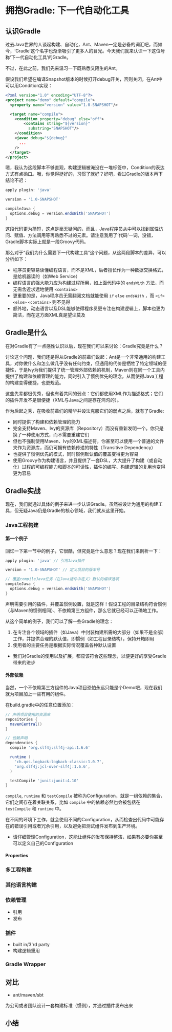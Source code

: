 # 拥抱Gradle: 下一代自动化工具

## 认识Gradle
过去Java世界的人谈起构建、自动化，Ant、Maven一定是必备的词汇吧，而如今，‘Gradle’这个名字也渐渐吸引了更多人的目光。今天我们就来认识一下这位号称‘下一代自动化工具’的Gradle。

不过，在此之前，我们先来温习一下既熟悉又陌生的Ant。

假设我们希望在编译Snapshot版本的时候打开debug开关，否则关闭，在Ant中可以用Condition实现：

```xml
<?xml version="1.0" encoding="UTF-8"?>
<project name="demo" default="compile">
  <property name="version" value="1.0-SNAPSHOT"/>

  <target name="compile">
    <condition property="debug" else="off">
        <contains string="${version}"
          substring="SNAPSHOT"/>
    </condition>
    <javac debug="${debug}"
      ...
    />
  </target>
</project>
```

嗯，我认为这段脚本不够直观，构建逻辑被淹没在一堆标签中，Condition的表达方式有点拗口。哦，你觉得挺好的，习惯了就好？好吧，看过Gradle的版本再下结论不迟：

```gradle
apply plugin: 'java'

version = '1.0-SNAPSHOT'

compileJava {
  options.debug = version.endsWith('SNAPSHOT')
}
```
这段代码更为简短，这点是毫无疑问的，而且，Java程序员从中可以找到属性访问、赋值、方法调用等再熟悉不过的元素。请注意我用了‘代码’一词，没错，Gradle脚本实际上就是一段Groovy代码。

那么对于“我们为什么需要下一代构建工具”这个问题，从这两段脚本的差异，可以分析如下：

* 程序员更容易读懂编程语言，而不是XML，后者擅长作为一种数据交换格式，是给机器读的（如Web Service）
* 编程语言的强大能力应为构建过程所用，如上面代码中的 `endsWith` 方法，而无需舍近求远地使用 `<contains>`
* 更重要的是，Java程序员无需翻阅文档就能使用 `if` `else` `endsWith` ，而 `<if>` `<else>` `<contains>` 则不见得
* 额外地，动态语言以及DSL能够使得程序员更专注在构建逻辑上，脚本也更为简洁，而在这方面XML真是望尘莫及

## Gradle是什么
在对Gradle有了一点感性认识以后，现在我们可以来讨论：Gradle究竟是什么？

讨论这个问题，我们还是得从Gradle的前辈们说起：Ant是一个非常通用的构建工具，对你做什么和怎么做几乎没有任何约束，但通用的代价是牺牲了特定领域的便捷性，于是Ivy为我们提供了统一管理外部依赖的机制，Maven则在同一个工具内提供了构建和依赖管理的能力，同时引入了惯例优先的理念，从而使得Java工程的构建变得便捷，也更规范。

这些先辈都很优秀，但也有着共同的弱点：它们都使用XML作为描述格式；它们的插件开发不是很便捷（XML与Java之间是存在鸿沟的）。

作为后起之秀，在吸收前辈们的精华并设法克服它们的弱点之后，就有了Gradle:

* 同时提供了构建和依赖管理的能力
* 完全支持Maven、Ivy的资源库（Repository）而没有重新发明一个。你只是换了一种使用方式，而不需要重建它们
* 但也不强制使用Maven、Ivy的XML描述符，你甚至可以使用一个普通的文件夹作为资源库，而仍可拥有依赖传递的特性（Transitive Dependency）
* 也提供了惯例优先的模式，同时惯例默认值的覆盖变得更为容易
* 使用Groovy作为构建语言，并且提供了一套DSL，大大提升了构建（或自动化）过程的可编程能力和脚本的可读性，插件的编写、构建逻辑的复用也变得更为容易

## Gradle实战
现在，我们就通过具体的例子来进一步认识Gradle。虽然被设计为通用的构建工具，但无疑Java仍是Gradle的核心领域，我们就从这里开始。

### Java工程构建
#### 第一个例子
回忆一下第一节中的例子，它很酷，但究竟是什么意思？现在我们来剖析一下：

```gradle
apply plugin: 'java' // 引用Java插件

version = '1.0-SNAPSHOT' // 定义项目的版本号

// 覆盖compileJava任务（在Java插件中定义）默认的编译选项
compileJava {
  options.debug = version.endsWith('SNAPSHOT')
}
```
声明需要引用的插件，并覆盖惯例设置，就是这样！假设工程的目录结构符合惯例（与Maven的惯例相同）、不依赖第三方组件，那么它就已经可以正确地工作。

从这个简单的例子，我们可以了解一些Gradle的理念：

1. 在专注各个领域的插件（如Java）中封装构建所需的大部分（如果不是全部）工作，并提供合理的默认值，即惯例（如工程目录结构），保持开箱即用
2. 使用者的主要任务是根据实际情况覆盖各种默认设置

* 我们对Gradle的使用以及扩展，都应该符合这些理念，以便更好的享受Gradle带来的进步

#### 外部依赖
当然，一个不依赖第三方组件的Java项目恐怕永远只能是个Demo吧，现在我们就为项目加上一些有用的组件。

在build.gradle中的任意位置添加：

```gradle
// 声明项目使用的资源库
repositories {
  mavenCentral() 
}

// 依赖声明
dependencies {
  compile 'org.slf4j:slf4j-api:1.6.6'

  runtime (
    'ch.qos.logback:logback-classic:1.0.7',
    'org.slf4j:jcl-over-slf4j:1.6.6',
  )

  testCompile 'junit:junit:4.10'
}
```
`compile`, `runtime` 和 `testCompile` 被称为Configuration，就是一组依赖的集合，它们之间存在着关联关系，比如 `compile` 中的依赖必然也会被包括在 `testCompile` 和 `runtime` 中。

在不同的环境下工作，就会使用不同的Configuration，从而检查出代码中可能存在的错误引用或者冗余引用，以及避免把测试组件发布到生产环境。

* 请仔细管理Configuration，这能让组件的发布保持整洁，如果有必要你甚至可以定义自己的Configuration

#### Properties

### 多工程构建
### 其他语言构建

### 依赖管理

* 引用
* 发布

### 插件

* built in/3'rd party
* 构建逻辑重用

### Gradle Wrapper

## 对比

* ant/maven/sbt

为公司或者团队设计一套构建标准（惯例），并通过插件发布出来

## 小结
